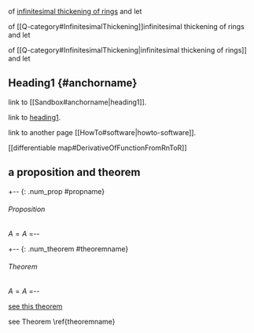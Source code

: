 of <a href="http://ncatlab.org/nlab/show/Q-category#InfinitesimalThickening">infinitesimal thickening of rings</a> and let

of [[Q-category#InfinitesimalThickening]]infinitesimal thickening of rings and let

of [[Q-category#InfinitesimalThickening|infinitesimal thickening of rings]] and let


## Heading1 {#anchorname}

link to [[Sandbox#anchorname|heading1]].

link to [heading1](#anchorname).

link to another page [[HowTo#software|howto-software]].

[[differentiable map#DerivativeOfFunctionFromRnToR]]

## a proposition and theorem

+-- {: .num_prop #propname}
###### Proposition
$A = A$
=--

+-- {: .num_theorem #theoremname}
###### Theorem
$A = A$
=--

[see this theorem](#theoremname)

see Theorem \ref{theoremname}